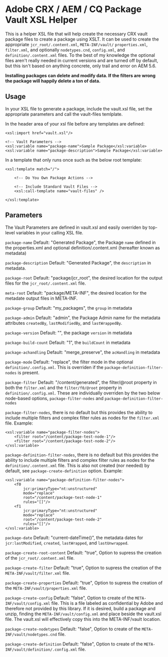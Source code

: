 # Adobe CRX / AEM / CQ Package Vault XSL Helper

This is a helper XSL file that will help create the necessary CRX vault package files to create a package using XSLT.  It can be used to create the appropriate `jcr_root/.content.xml`, `META-INF/vault/` `properties.xml`, `filter.xml`, and optionally `nodetypes.cnd`, `config.xml`, and `definition/.content.xml` files.  To the best of my knowledge the optional files aren't really needed in current versions and are turned off by default, but this isn't based on anything concrete, only trail and error on AEM 5.6.

**Installing packages can delete and modify data.  If the filters are wrong the package will happily delete a ton of data.**

## Usage

In your XSL file to generate a package, include the vault.xsl file, set the appropriate parameters and call the vault-files temlplate.

In the header area of your xsl file before any templates are defined:

```
<xsl:import href="vault.xsl"/>

<!-- Vault Parameters -->
<xsl:variable name="package-name">Sample Package</xsl:variable>
<xsl:variable name="package-description">Sample Package</xsl:variable>
```

In a template that only runs once such as the below root template:

```
<xsl:template match="/">

    <!-- Do You Own Package Actions -->
    
    <!-- Include Standard Vault Files -->
    <xsl:call-template name="vault-files" />

</xsl:template>
```

## Parameters

The Vault Parameters are defined in vault.xsl and easily overriden by top-level variables in your calling XSL file.

`package-name` Default: "Generated Package", the Package `name` defined in the properties.xml and optional definition/.content.xml (hereafter known as metadata)

`package-description` Default: "Generated Package", the `description` in metadata.

`package-root` Default: "package/jcr_root", the desired location for the output files for the `jcr_root/.content.xml` file.

`meta-root` Default: "package/META-INF", the desired location for the metadate output files in META-INF.

`package-group` Default: "my_packages", the `group` in metadata

`package-admin` Default: "admin", the Package Admin name for the metadata attributes `createdBy`, `lastModifiedBy`, and `lastWrappedBy`.

`package-version` Default: "", the package `version` in metadata

`package-build-count` Default: "1", the `buildCount` in metadata

`package-achandling` Default: "merge_preserve", the `acHandling` in metadata

`package-mode` Default: "replace", the filter mode in the optional `definition/.config.xml`.  This is overriden if the `package-definition-filter-nodes` is present.

`package-filter` Default: "/content/generated", the filter/@root property in both the `filter.xml` and the `filter/f0/@root` property in `definition/.config.xml`.  These are individually overriden by the two below node-based options, `package-filter-nodes` and `package-definition-filter-nodes`

`package-filter-nodes`, there is no default but this provides the ability to include multiple filters and complex filter rules as nodes for the `filter.xml` file.  Example:

```
<xsl:variable name="package-filter-nodes">
    <filter root="/content/package-test-node-1"/>
    <filter root="/content/package-test-node-2"/>
</xsl:variable>
```

`package-definition-filter-nodes`, there is no default but this provides the ability to include multiple filters and complex filter rules as nodes for the `definition/.content.xml` file.  This is also not created (nor needed) by default, see `package-create-definition` option.  Example:

```
<xsl:variable name="package-definition-filter-nodes">
    <f0
        jcr:primaryType="nt:unstructured"
        mode="replace"
        root="/content/package-test-node-1"
        rules="[]"/>
    <f1
        jcr:primaryType="nt:unstructured"
        mode="replace"
        root="/content/package-test-node-2"
        rules="[]"/>
</xsl:variable>
```

`package-date` Default: "current-dateTime()", the metadata dates for `jcr:lastModified`, `created`, `lastWrapped`, and `lastUnwrapped`.

`package-create-root-content` Default: "true", Option to supress the creation of the `jcr_root/.content.xml` file.

`package-create-filter` Default: "true", Option to supress the creation of the `META-INF/vault/filter.xml` file.

`package-create-properties` Default: "true", Option to supress the creation of the `META-INF/vault/properties.xml` file.

`package-create-config` Default: "false", Option to create of the `META-INF/vault/config.xml` file.  This is a file labeled as confidential by Adobe and therefore not provided by this library.  If it is desired, build a package and unzip, finding the `META-INF/vault/config.xml` and place beside the vault.xsl file.  The vault.xsl will effectively copy this into the META-INF/vault location.

`package-create-nodetypes` Default: "false", Option to create of the `META-INF/vault/nodetypes.cnd` file.

`package-create-definition` Default: "false", Option to create of the `META-INF/vault/definition/.config.xml` file.